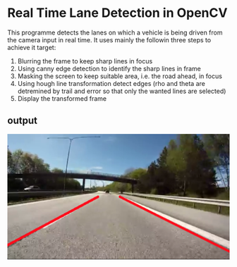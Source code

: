 # Real Time Lane Detection in OpenCV

This programme detects the lanes on which a vehicle is being driven from the camera input in real time.
It uses mainly the followin three steps to achieve it target:
1. Blurring the frame to keep sharp lines in focus
2. Using canny edge detection to identify the sharp lines in frame
3. Masking the screen to keep suitable area, i.e. the road ahead, in focus
4. Using hough line transformation detect edges (rho and theta are detremined by trail and error so that only the wanted lines are selected)
5. Display the transformed frame

## output 
![](test_op.png)
